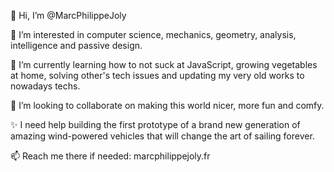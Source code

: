 👋 Hi, I’m @MarcPhilippeJoly

👀 I’m interested in computer science, mechanics, geometry, analysis, intelligence and passive design.

🌱 I’m currently learning how to not suck at JavaScript, growing vegetables at home, solving other's tech issues and updating my very old works to nowadays techs. 

💞️ I’m looking to collaborate on making this world nicer, more fun and comfy. 

✨ I need help building the first prototype of a brand new generation of amazing wind-powered vehicles that will change the art of sailing forever. 

📫 Reach me there if needed: marcphilippejoly.fr

<!---
MarcPhilippeJoly/MarcPhilippeJoly is a ✨ special ✨ repository because its `README.md` (this file) appears on your GitHub profile.
You can click the Preview link to take a look at your changes.
--->
